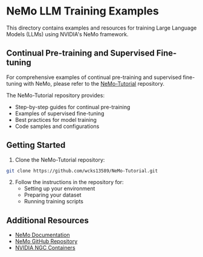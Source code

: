 # NeMo LLM Training Examples

This directory contains examples and resources for training Large Language Models (LLMs) using NVIDIA's NeMo framework.

## Continual Pre-training and Supervised Fine-tuning

For comprehensive examples of continual pre-training and supervised fine-tuning with NeMo, please refer to the [NeMo-Tutorial](https://github.com/wcks13589/NeMo-Tutorial/) repository.

The NeMo-Tutorial repository provides:
- Step-by-step guides for continual pre-training
- Examples of supervised fine-tuning
- Best practices for model training
- Code samples and configurations

## Getting Started

1. Clone the NeMo-Tutorial repository:
```bash
git clone https://github.com/wcks13589/NeMo-Tutorial.git
```

2. Follow the instructions in the repository for:
   - Setting up your environment
   - Preparing your dataset
   - Running training scripts

## Additional Resources

- [NeMo Documentation](https://docs.nvidia.com/deeplearning/nemo/user-guide/docs/en/main/)
- [NeMo GitHub Repository](https://github.com/NVIDIA/NeMo)
- [NVIDIA NGC Containers](https://catalog.ngc.nvidia.com/orgs/nvidia/containers/nemo) 